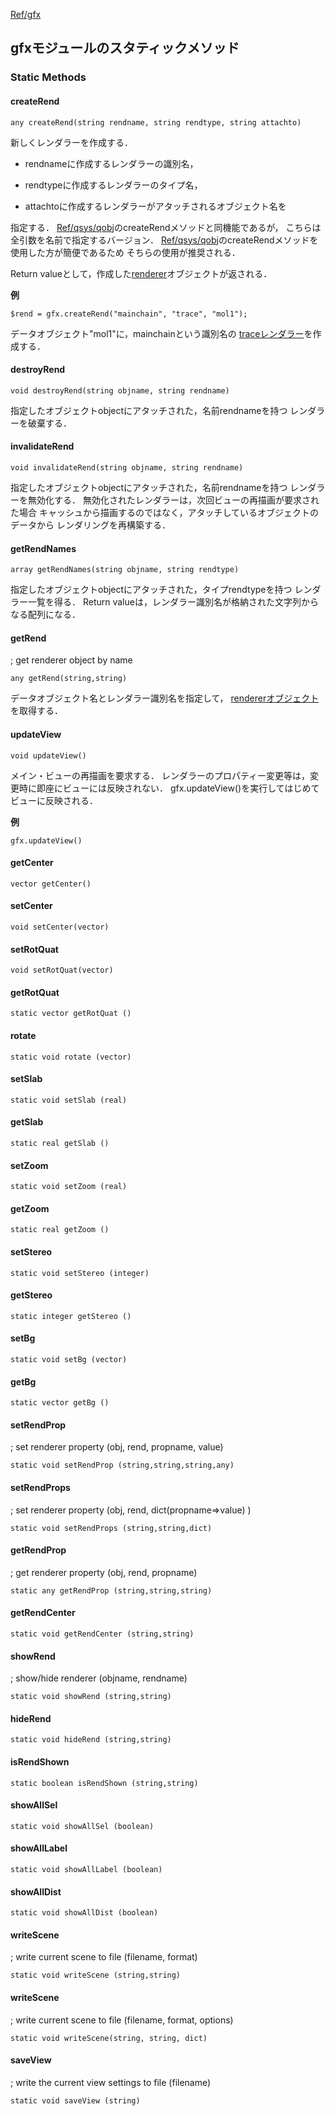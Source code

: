 [Ref/gfx](../../Ref/gfx)


## gfxモジュールのスタティックメソッド

### Static Methods
#### createRend
```
any createRend(string rendname, string rendtype, string attachto)
```

新しくレンダラーを作成する．

-  rendnameに作成するレンダラーの識別名，

-  rendtypeに作成するレンダラーのタイプ名，

-  attachtoに作成するレンダラーがアタッチされるオブジェクト名を

指定する．
[Ref/qsys/qobj](../../Ref/qsys/qobj)のcreateRendメソッドと同機能であるが，
こちらは全引数を名前で指定するバージョン．
[Ref/qsys/qobj](../../Ref/qsys/qobj)のcreateRendメソッドを使用した方が簡便であるため
そちらの使用が推奨される．

Return valueとして，作成した[renderer](../../Ref/gfx/renderer)オブジェクトが返される．

**例**
```
$rend = gfx.createRend("mainchain", "trace", "mol1");
```
データオブジェクト"mol1"に，mainchainという識別名の
[traceレンダラー](../../Ref/molstr/TraceRenderer)を作成する．

#### destroyRend 
```
void destroyRend(string objname, string rendname)
```
指定したオブジェクトobjectにアタッチされた，名前rendnameを持つ
レンダラーを破棄する．

#### invalidateRend 
```
void invalidateRend(string objname, string rendname)
```
指定したオブジェクトobjectにアタッチされた，名前rendnameを持つ
レンダラーを無効化する．
無効化されたレンダラーは，次回ビューの再描画が要求された場合
キャッシュから描画するのではなく，アタッチしているオブジェクトのデータから
レンダリングを再構築する．

#### getRendNames 
```
array getRendNames(string objname, string rendtype)
```
指定したオブジェクトobjectにアタッチされた，タイプrendtypeを持つ
レンダラー一覧を得る．
Return valueは，レンダラー識別名が格納された文字列からなる配列になる．

#### getRend 
; get renderer object by name
```
any getRend(string,string)
```

データオブジェクト名とレンダラー識別名を指定して，
[rendererオブジェクト](../../Ref/gfx/renderer)を取得する．

#### updateView 
```
void updateView()
```

メイン・ビューの再描画を要求する．
レンダラーのプロパティー変更等は，変更時に即座にビューには反映されない．
gfx.updateView()を実行してはじめてビューに反映される．

**例**
```
gfx.updateView()
```


#### getCenter 
```
vector getCenter()
```

#### setCenter 
```
void setCenter(vector)
```

#### setRotQuat 
```
void setRotQuat(vector)
```

#### getRotQuat 
```
static vector getRotQuat ()
```

#### rotate 
```
static void rotate (vector)
```

#### setSlab 
```
static void setSlab (real)
```

#### getSlab 
```
static real getSlab ()
```

#### setZoom 
```
static void setZoom (real)
```

#### getZoom 
```
static real getZoom ()
```

#### setStereo 
```
static void setStereo (integer)
```

#### getStereo 
```
static integer getStereo ()
```

#### setBg 
```
static void setBg (vector)
```

#### getBg 
```
static vector getBg ()
```

#### setRendProp 
; set renderer property (obj, rend, propname, value)
```
static void setRendProp (string,string,string,any)
```

#### setRendProps 
; set renderer property (obj, rend, dict(propname=>value) )
```
static void setRendProps (string,string,dict)
```

#### getRendProp 
; get renderer property (obj, rend, propname)
```
static any getRendProp (string,string,string)
```

#### getRendCenter 
```
static void getRendCenter (string,string)
```

#### showRend 
; show/hide renderer (objname, rendname)
```
static void showRend (string,string)
```

#### hideRend 
```
static void hideRend (string,string)
```

#### isRendShown 
```
static boolean isRendShown (string,string)
```

#### showAllSel 
```
static void showAllSel (boolean)
```

#### showAllLabel 
```
static void showAllLabel (boolean)
```

#### showAllDist 
```
static void showAllDist (boolean)
```

#### writeScene 
; write current scene to file (filename, format)
```
static void writeScene (string,string)
```

#### writeScene
; write current scene to file (filename, format, options)
```
static void writeScene(string, string, dict)
```

#### saveView 
; write the current view settings to file (filename)
```
static void saveView (string)
```
